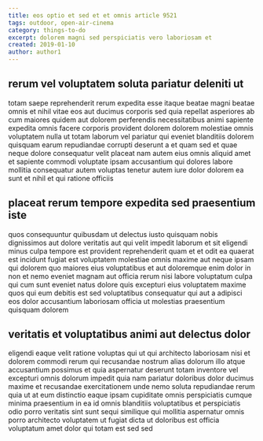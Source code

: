 ```yaml
---
title: eos optio et sed et et omnis article 9521
tags: outdoor, open-air-cinema
category: things-to-do
excerpt: dolorem magni sed perspiciatis vero laboriosam et
created: 2019-01-10
author: author1
---
```


## rerum vel voluptatem soluta pariatur deleniti ut

totam saepe reprehenderit rerum expedita esse itaque beatae magni beatae omnis et nihil vitae eos aut ducimus corporis sed quia repellat asperiores ab cum maiores quidem aut dolorem perferendis necessitatibus animi sapiente expedita omnis facere corporis provident dolorem dolorem molestiae omnis voluptatem nulla ut totam laborum vel pariatur qui eveniet blanditiis dolorem quisquam earum repudiandae corrupti deserunt a et quam sed et quae neque dolore consequatur velit placeat nam autem eius omnis aliquid amet et sapiente commodi voluptate ipsam accusantium qui dolores labore mollitia consequatur autem voluptas tenetur autem iure dolor dolorem ea sunt et nihil et qui ratione officiis

## placeat rerum tempore expedita sed praesentium iste

quos consequuntur quibusdam ut delectus iusto quisquam nobis dignissimos aut dolore veritatis aut qui velit impedit laborum et sit eligendi minus culpa tempore est provident reprehenderit quam et et odit ea quaerat est incidunt fugiat est voluptatem molestiae omnis maxime aut neque ipsam qui dolorem quo maiores eius voluptatibus et aut doloremque enim dolor in non et nemo eveniet magnam aut officia rerum nisi labore voluptatum culpa qui cum sunt eveniet natus dolore quis excepturi eius voluptatem maxime quos qui eum debitis est sed voluptatibus consequatur qui aut a adipisci eos dolor accusantium laboriosam officia ut molestias praesentium quisquam dolorem

## veritatis et voluptatibus animi aut delectus dolor

eligendi eaque velit ratione voluptas qui ut qui architecto laboriosam nisi et dolorem commodi rerum qui recusandae nostrum alias dolorum illo atque accusantium possimus et quia aspernatur deserunt totam inventore vel excepturi omnis dolorum impedit quia nam pariatur doloribus dolor ducimus maxime et recusandae exercitationem unde nemo soluta repudiandae rerum quia ut at eum distinctio eaque ipsam cupiditate omnis perspiciatis cumque minima praesentium in ea id omnis blanditiis voluptatibus et perspiciatis odio porro veritatis sint sunt sequi similique qui mollitia aspernatur omnis porro architecto voluptatem ut fugiat dicta ut doloribus est officia voluptatum amet dolor qui totam est sed sed
